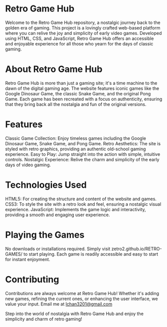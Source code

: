 # Retro Game Hub
Welcome to the Retro Game Hub repository, a nostalgic journey back to the golden era of gaming. This project is a lovingly crafted web-based platform where you can relive the joy and simplicity of early video games. Developed using HTML, CSS, and JavaScript, Retro Game Hub offers an accessible and enjoyable experience for all those who yearn for the days of classic gaming.

# About Retro Game Hub
Retro Game Hub is more than just a gaming site; it's a time machine to the dawn of the digital gaming age. The website features iconic games like the Google Dinosaur Game, the classic Snake Game, and the original Pong Game. Each game has been recreated with a focus on authenticity, ensuring that they bring back all the nostalgia and fun of the original versions.

# Features

Classic Game Collection: Enjoy timeless games including the Google Dinosaur Game, Snake Game, and Pong Game.
Retro Aesthetics: The site is styled with retro graphics, providing an authentic old-school gaming experience.
Easy to Play: Jump straight into the action with simple, intuitive controls.
Nostalgic Experience: Relive the charm and simplicity of the early days of video gaming.

# Technologies Used

HTML5: For creating the structure and content of the website and games.
CSS3: To style the site with a retro look and feel, ensuring a nostalgic visual experience.
JavaScript: Implements the game logic and interactivity, providing a smooth and engaging user experience.

# Playing the Games
No downloads or installations required. Simply visit zetro2.github.io/RETRO-GAMES/ to start playing. Each game is readily accessible and easy to start for instant enjoyment.

# Contributing
Contributions are always welcome at Retro Game Hub! Whether it's adding new games, refining the current ones, or enhancing the user interface, we value your input. Email me at lchan3201@gmail.com

Step into the world of nostalgia with Retro Game Hub and enjoy the simplicity and charm of retro gaming!

